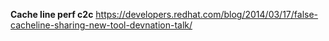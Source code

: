 **Cache line perf c2c**
   https://developers.redhat.com/blog/2014/03/17/false-cacheline-sharing-new-tool-devnation-talk/
